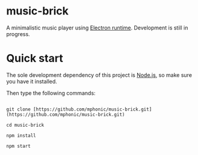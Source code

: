 # music-brick

A minimalistic music player using [Electron runtime](http://electron.atom.io). Development is still in progress.

# Quick start

The sole development dependency of this project is [Node.js](https://nodejs.org), so make sure you have it installed.

Then type the following commands:

```

git clone [https://github.com/mphonic/music-brick.git](https://github.com/mphonic/music-brick.git)

cd music-brick

npm install

npm start